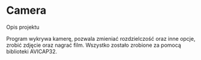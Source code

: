 # Camera

Opis projektu

Program wykrywa kamerę, pozwala zmieniać rozdzielczość oraz inne opcje, zrobić zdjęcie oraz nagrać film.
Wszystko zostało zrobione za pomocą biblioteki AVICAP32.


